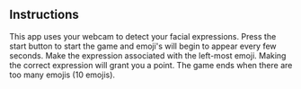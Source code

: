 ## Instructions

This app uses your webcam to detect your facial expressions. 
Press the start button to start the game and emoji's will begin to appear every few seconds.
Make the expression associated with the left-most emoji.
Making the correct expression will grant you a point.
The game ends when there are too many emojis (10 emojis).